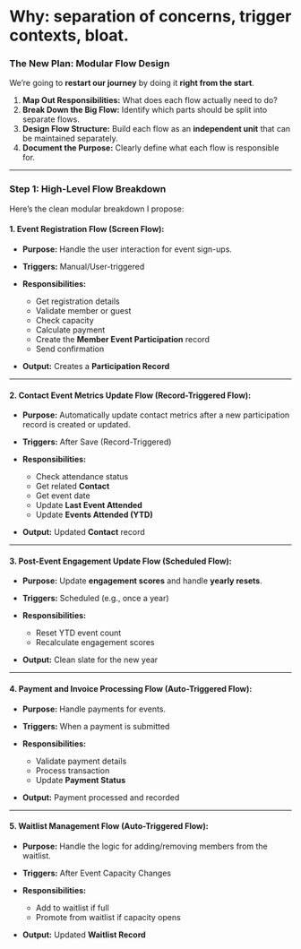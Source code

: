 # Why: separation of concerns, trigger contexts, bloat.
### **The New Plan: Modular Flow Design**

We’re going to **restart our journey** by doing it **right from the start**.

1. **Map Out Responsibilities:** What does each flow actually need to do?
2. **Break Down the Big Flow:** Identify which parts should be split into separate flows.
3. **Design Flow Structure:** Build each flow as an **independent unit** that can be maintained separately.
4. **Document the Purpose:** Clearly define what each flow is responsible for.

---

### **Step 1: High-Level Flow Breakdown**

Here’s the clean modular breakdown I propose:

#### **1. Event Registration Flow (Screen Flow):**

- **Purpose:** Handle the user interaction for event sign-ups.
    
- **Triggers:** Manual/User-triggered
    
- **Responsibilities:**
    
    - Get registration details
    - Validate member or guest
    - Check capacity
    - Calculate payment
    - Create the **Member Event Participation** record
    - Send confirmation

- **Output:** Creates a **Participation Record**

---

#### **2. Contact Event Metrics Update Flow (Record-Triggered Flow):**

- **Purpose:** Automatically update contact metrics after a new participation record is created or updated.
    
- **Triggers:** After Save (Record-Triggered)
    
- **Responsibilities:**
    
    - Check attendance status
    - Get related **Contact**
    - Get event date
    - Update **Last Event Attended**
    - Update **Events Attended (YTD)**

- **Output:** Updated **Contact** record


---

#### **3. Post-Event Engagement Update Flow (Scheduled Flow):**

- **Purpose:** Update **engagement scores** and handle **yearly resets**.
    
- **Triggers:** Scheduled (e.g., once a year)
    
- **Responsibilities:**
    - Reset YTD event count
    - Recalculate engagement scores
- **Output:** Clean slate for the new year
    

---

#### **4. Payment and Invoice Processing Flow (Auto-Triggered Flow):**

- **Purpose:** Handle payments for events.
    
- **Triggers:** When a payment is submitted
    
- **Responsibilities:**
    
    - Validate payment details
    - Process transaction
    - Update **Payment Status**
- **Output:** Payment processed and recorded
    

---

#### **5. Waitlist Management Flow (Auto-Triggered Flow):**

- **Purpose:** Handle the logic for adding/removing members from the waitlist.
    
- **Triggers:** After Event Capacity Changes
    
- **Responsibilities:**
    
    - Add to waitlist if full
    - Promote from waitlist if capacity opens
- **Output:** Updated **Waitlist Record**